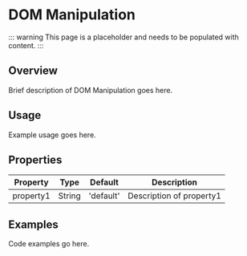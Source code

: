 # DOM Manipulation

::: warning
This page is a placeholder and needs to be populated with content.
:::

## Overview

Brief description of DOM Manipulation goes here.

## Usage

Example usage goes here.

## Properties

| Property | Type | Default | Description |
|----------|------|---------|-------------|
| property1 | String | 'default' | Description of property1 |

## Examples

Code examples go here.
